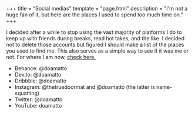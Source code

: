 +++
title = "Social medias"
template = "page.html"
description = "I'm not a huge fan of it, but here are the places I used to spend too much time on."
+++

I decided after a while to stop using the vast majority of platforms I do to keep up with friends during breaks, read hot takes, and the like. I decided not to delete those accounts but figured I should make a list of the places you used to find me. This also serves as a simple way to see if it was me or not. For where I am now, [check here.](/contact)

- Behance: @doamatto
- Dev.to: @doamatto
- Dribbble: @doamatto
- Instagram: @thetruedoormat and @doamatto (the latter is name-squatting)
- Twitter: @doamatto
- YouTube: doamatto
